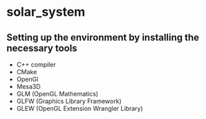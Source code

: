 # solar_system
## Setting up the environment by installing the necessary tools
- C++ compiler
- CMake
- OpenGl
- Mesa3D
- GLM (OpenGL Mathematics)
- GLFW (Graphics Library Framework)
- GLEW (OpenGL Extension Wrangler Library)

